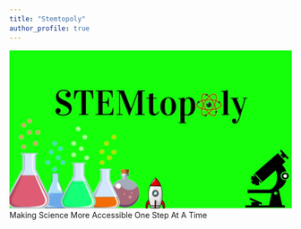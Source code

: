 ```yaml
---
title: "Stemtopoly"
author_profile: true
---
```

![image](/assets/images/StemtopolyPic.PNG)
<span style = "font-size=4em;"> Making Science More Accessible One Step At A Time</span>

